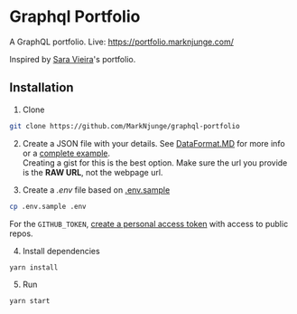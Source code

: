 # Graphql Portfolio

A GraphQL portfolio. Live: https://portfolio.marknjunge.com/

Inspired by [Sara Vieira](https://iamsaravieira.com/)'s portfolio.

## Installation

1. Clone

```bash
git clone https://github.com/MarkNjunge/graphql-portfolio
```

2. Create a JSON file with your details. See [DataFormat.MD](./DataFormat.MD) for more info or a [complete example](https://gist.githubusercontent.com/MarkNjunge/4842ad56c7eb01bcf281013a25798fb2/raw/4d79607fb0d9e3a4e1a6283be0fc9d29d638d1b2/data.json).  
   Creating a gist for this is the best option. Make sure the url you provide is the **RAW URL**, not the webpage url.

3. Create a _.env_ file based on [.env.sample](./.env.sample)

```bash
cp .env.sample .env
```

For the `GITHUB_TOKEN`, [create a personal access token](https://github.com/settings/tokens/new) with access to public repos.

4. Install dependencies

```
yarn install
```

5. Run

```bash
yarn start
```
